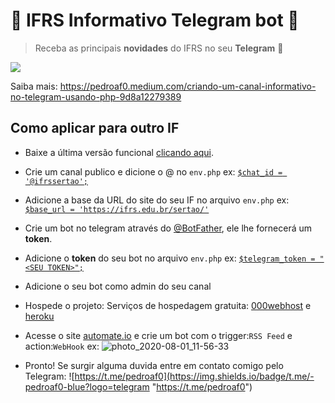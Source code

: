 # 📨 IFRS Informativo Telegram bot 📲

> Receba as principais **novidades** do IFRS no seu **Telegram**  🔔

![](https://miro.medium.com/max/875/1*MOYp6dA37Srf452kHA6BaA.jpeg)

Saiba mais: https://pedroaf0.medium.com/criando-um-canal-informativo-no-telegram-usando-php-9d8a12279389

## Como aplicar para outro IF 
- Baixe a última versão funcional [clicando aqui](https://github.com/pedroaf0/IFRS_Informativo_Telegram_bot/releases/download/v1.0/IFRS_Informativo_Telegram_bot.release.1.rar "download/v1.0/IFRS_Informativo_Telegram_bot.release.1.rar").


- Crie um canal publico e dicione o @ no `env.php`
ex: [`$chat_id = '@ifrssertao';`](https://github.com/pedroaf0/IFRS_Informativo_Telegram_bot/blob/master/env.php.template#L6 "ver linha")


- Adicione a base da URL do site do seu IF no arquivo `env.php`
ex: [`$base_url = 'https://ifrs.edu.br/sertao/'`](https://github.com/pedroaf0/IFRS_Informativo_Telegram_bot/blob/master/env.php.template#L2 "ver linha")


- Crie um bot no telegram através do [@BotFather](https://t.me/BotFather "@BotFather"), ele lhe fornecerá um **token**.


- Adicione o **token** do seu bot no arquivo `env.php`
ex: [`$telegram_token = "<SEU TOKEN>";`](https://github.com/pedroaf0/IFRS_Informativo_Telegram_bot/blob/master/env.php.template#L4 "ver linha")


- Adicione o seu bot como admin do seu canal


- Hospede o projeto:
Serviços de hospedagem gratuita: [000webhost](www.000webhost.com "000webhost") e [heroku](www.heroku.com "heroku")


- Acesse o site [automate.io](http://automate.io "automate.io") e crie um bot com o trigger:`RSS Feed` e action:`WebHook`
ex:
![photo_2020-08-01_11-56-33](https://user-images.githubusercontent.com/54213349/89104240-2f738b00-d3ee-11ea-8ea4-cff52278dbf6.jpg)


- Pronto! Se surgir alguma duvida entre em contato comigo pelo Telegram: ![https://t.me/pedroaf0](https://img.shields.io/badge/t.me/-pedroaf0-blue?logo=telegram "https://t.me/pedroaf0") 
